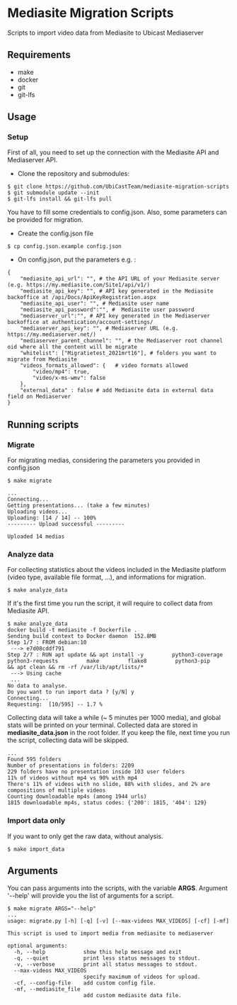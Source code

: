 # Mediasite Migration Scripts

Scripts to import video data from Mediasite to Ubicast Mediaserver

## Requirements

* make
* docker
* git
* git-lfs

## Usage

### Setup

First of all, you need to set up the connection with the Mediasite API and Mediaserver API.

- Clone the repository and submodules:

```
$ git clone https://github.com/UbiCastTeam/mediasite-migration-scripts
$ git submodule update --init
$ git-lfs install && git-lfs pull
```

You have to fill some credentials to config.json. Also, some parameters can be provided for migration.

- Create the config.json file

`$ cp config.json.example config.json`

- On config.json, put the parameters e.g. :

```
{
    "mediasite_api_url": "", # the API URL of your Mediasite server (e.g. https://my.mediasite.com/Site1/api/v1/)
    "mediasite_api_key": "", # API key generated in the Mediasite backoffice at /api/Docs/ApiKeyRegistration.aspx
    "mediasite_api_user": "", # Mediasite user name
    "mediasite_api_password":"", #  Mediasite user password
    "mediaserver_url":"", # API key generated in the Mediaserver backoffice at authentication/account-settings/
    "mediaserver_api_key": "", # Mediaserver URL (e.g. https://my.mediaserver.net/)
    "mediaserver_parent_channel": "", # the Mediaserver root channel oid where all the content will be migrate
    "whitelist": ["Migratietest_2021mrt16"], # folders you want to migrate from Mediasite
    "videos_formats_allowed": {   # video formats allowed
        "video/mp4": true,
        "video/x-ms-wmv": false
    },
    "external_data" : false # add Mediasite data in external data field on Mediaserver
}

```

## Running scripts
### Migrate

For migrating medias, considering the parameters you provided in config.json

`$ make migrate`

```
...
Connecting...
Getting presentations... (take a few minutes)
Uploading videos...
Uploading: [14 / 14] -- 100%
--------- Upload successful ---------

Uploaded 14 medias

```

### Analyze data
For collecting statistics about the videos included in the  Mediasite platform (video type, available file format, ...), and informations for migration.

`$ make analyze_data`

If it's the first time you run the script, it will require to collect data from Mediasite API.
```
$ make analyze_data
docker build -t mediasite -f Dockerfile .
Sending build context to Docker daemon  152.8MB
Step 1/7 : FROM debian:10
 ---> e7d08cddf791
Step 2/7 : RUN apt update && apt install -y         python3-coverage         python3-requests         make         flake8         python3-pip     && apt clean && rm -rf /var/lib/apt/lists/*
 ---> Using cache
 ...
No data to analyse.
Do you want to run import data ? [y/N] y
Connecting...
Requesting:  [10/595] -- 1.7 %

```

Collecting data will take a while (~ 5 minutes per 1000 media), and global stats will be printed on your terminal. Collected data are stored in **mediasite_data.json** in the root folder. If you keep the file, next time you run the script, collecting data will be skipped.

```
...
Found 595 folders
Number of presentations in folders: 2209
229 folders have no presentation inside 103 user folders
11% of videos without mp4 vs 90% with mp4
There's 11% of videos with no slide, 88% with slides, and 2% are compositions of multiple videos
Counting downloadable mp4s (among 1944 urls)
1815 downloadable mp4s, status codes: {'200': 1815, '404': 129}
```

### Import data only
If you want to only get the raw data, without analysis.

`$ make import_data`


## Arguments
You can pass arguments into the scripts, with the variable **ARGS**. Argument '--help' will provide you the list of arguments for a script.

```
$ make migrate ARGS="--help"
...
usage: migrate.py [-h] [-q] [-v] [--max-videos MAX_VIDEOS] [-cf] [-mf]

This script is used to import media from mediasite to mediaserver

optional arguments:
  -h, --help            show this help message and exit
  -q, --quiet           print less status messages to stdout.
  -v, --verbose         print all status messages to stdout.
  --max-videos MAX_VIDEOS
                        specify maximum of videos for upload.
  -cf, --config-file    add custom config file.
  -mf, --mediasite_file
                        add custom mediasite data file.
```


